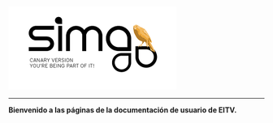


![](Images/es-ES_simacanaryversionbn.png)    

---  
  


**Bienvenido a las páginas de la documentación de usuario de EITV.**     





